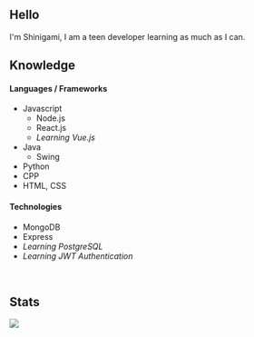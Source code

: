 ## Hello
I'm Shinigami, I am a teen developer learning as much as I can.

## Knowledge
#### Languages / Frameworks
* Javascript
    * Node.js
    * React.js
    * *Learning Vue.js*
* Java
    * Swing
* Python
* CPP
* HTML, CSS
#### Technologies
* MongoDB
* Express
* *Learning PostgreSQL*
* *Learning JWT Authentication*

<br>

## Stats
<img src="https://metrics.lecoq.io/jusstorched?base.repositories=0&languages=1&isocalendar=1&followup=1">
